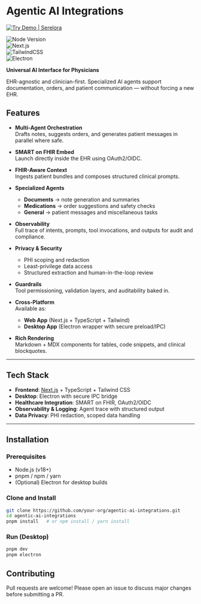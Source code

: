 # Agentic AI Integrations  

[![Try Demo | Serelora](https://img.shields.io/badge/Try%20Demo-Serelora-e1c66d?style=flat-square&logo=https://www.serelora.com/sun.jpg&logoColor=white&labelColor=0a3d5b)](https://www.serelora.com/demo)

![Node Version](https://img.shields.io/badge/node-%3E%3D18-brightgreen?style=flat-square&logo=node.js)  
![Next.js](https://img.shields.io/badge/Next.js-15-black?style=flat-square&logo=next.js)  
![TailwindCSS](https://img.shields.io/badge/TailwindCSS-4.0-38B2AC?style=flat-square&logo=tailwindcss)  
![Electron](https://img.shields.io/badge/Electron-28-47848F?style=flat-square&logo=electron)  

**Universal AI Interface for Physicians**  

EHR-agnostic and clinician-first. Specialized AI agents support documentation, orders, and patient communication — without forcing a new EHR.  

## Features  

- **Multi-Agent Orchestration**  
  Drafts notes, suggests orders, and generates patient messages in parallel where safe.  

- **SMART on FHIR Embed**  
  Launch directly inside the EHR using OAuth2/OIDC.  

- **FHIR-Aware Context**  
  Ingests patient bundles and composes structured clinical prompts.  

- **Specialized Agents**  
  - **Documents** → note generation and summaries  
  - **Medications** → order suggestions and safety checks  
  - **General** → patient messages and miscellaneous tasks  

- **Observability**  
  Full trace of intents, prompts, tool invocations, and outputs for audit and compliance.  

- **Privacy & Security**  
  - PHI scoping and redaction  
  - Least-privilege data access  
  - Structured extraction and human-in-the-loop review  

- **Guardrails**  
  Tool permissioning, validation layers, and auditability baked in.  

- **Cross-Platform**  
  Available as:  
  - **Web App** (Next.js + TypeScript + Tailwind)  
  - **Desktop App** (Electron wrapper with secure preload/IPC)  

- **Rich Rendering**  
  Markdown + MDX components for tables, code snippets, and clinical blockquotes.  

---

## Tech Stack  

- **Frontend**: [Next.js](https://nextjs.org/) + TypeScript + Tailwind CSS  
- **Desktop**: Electron with secure IPC bridge
- **Healthcare Integration**: SMART on FHIR, OAuth2/OIDC
- **Observability & Logging**: Agent trace with structured output
- **Data Privacy**: PHI redaction, scoped data handling  

---

## Installation  

### Prerequisites  
- Node.js (v18+)  
- pnpm / npm / yarn  
- (Optional) Electron for desktop builds  

### Clone and Install  
```bash
git clone https://github.com/your-org/agentic-ai-integrations.git
cd agentic-ai-integrations
pnpm install   # or npm install / yarn install
```

### Run (Desktop)
```bash
pnpm dev
pnpm electron
```

## Contributing

Pull requests are welcome! Please open an issue to discuss major changes before submitting a PR.
